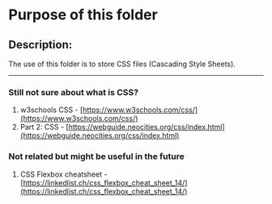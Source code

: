 # Purpose of this folder

## Description: 

The use of this folder is to store CSS files (Cascading Style Sheets).

---

### Still not sure about what is CSS?

1. w3schools CSS - [https://www.w3schools.com/css/](https://www.w3schools.com/css/)
2. Part 2: CSS - [https://webguide.neocities.org/css/index.html](https://webguide.neocities.org/css/index.html)

### Not related but might be useful in the future

1. CSS Flexbox cheatsheet - [https://linkedlist.ch/css_flexbox_cheat_sheet_14/](https://linkedlist.ch/css_flexbox_cheat_sheet_14/)
